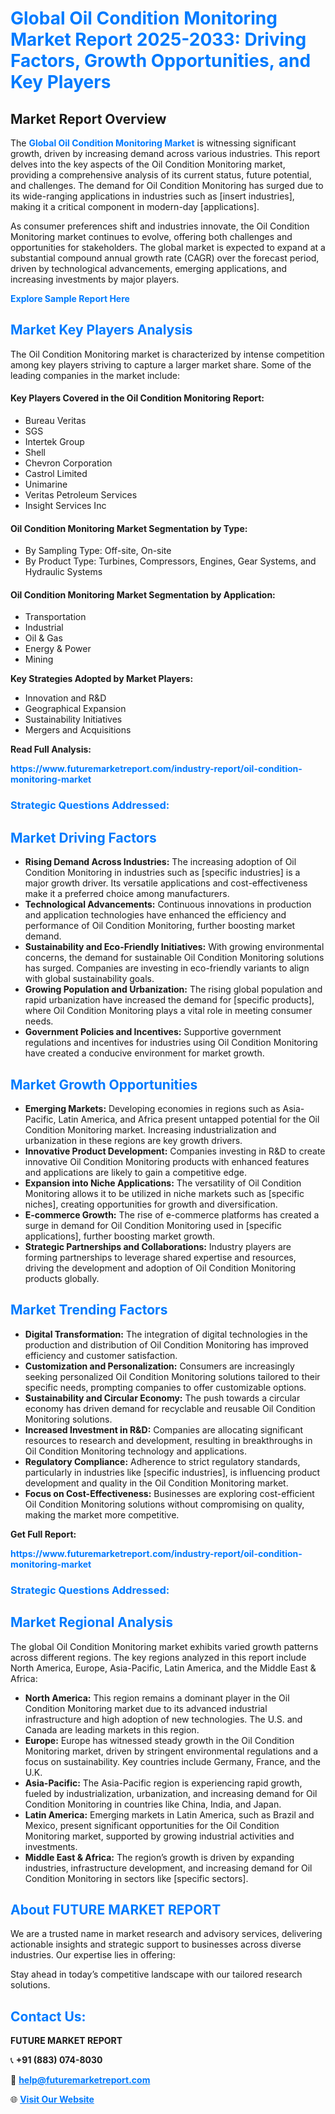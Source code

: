 <h1 style="color: #007BFF;">Global Oil Condition Monitoring Market Report 2025-2033: Driving Factors, Growth Opportunities, and Key Players</h1>

<section id="overview">
<h2>Market Report Overview</h2>
<p>The <a href="https://www.futuremarketreport.com/industry-report/oil-condition-monitoring-market" style="color: #007BFF; text-decoration: none;"><strong>Global Oil Condition Monitoring Market</strong></a> is witnessing significant growth, driven by increasing demand across various industries. This report delves into the key aspects of the Oil Condition Monitoring market, providing a comprehensive analysis of its current status, future potential, and challenges. The demand for Oil Condition Monitoring has surged due to its wide-ranging applications in industries such as [insert industries], making it a critical component in modern-day [applications].</p>
<p>As consumer preferences shift and industries innovate, the Oil Condition Monitoring market continues to evolve, offering both challenges and opportunities for stakeholders. The global market is expected to expand at a substantial compound annual growth rate (CAGR) over the forecast period, driven by technological advancements, emerging applications, and increasing investments by major players.</p>
</section>

<section id="overview">
<p><a href="https://www.futuremarketreport.com/request-sample/reportId=26483" style="color: #007BFF; text-decoration: none;"><strong>Explore Sample Report Here</strong></a></p>
</section>

<section id="key-players">
<h2 style="color: #007BFF;">Market Key Players Analysis</h2>
<p>The Oil Condition Monitoring market is characterized by intense competition among key players striving to capture a larger market share. Some of the leading companies in the market include:</p>
<h4>Key Players Covered in the Oil Condition Monitoring Report:</h4>
<ul><li>Bureau Veritas</li><li>SGS</li><li>Intertek Group</li><li>Shell</li><li>Chevron Corporation</li><li>Castrol Limited</li><li>Unimarine</li><li>Veritas Petroleum Services</li><li>Insight Services Inc</li></ul>
<h4>Oil Condition Monitoring Market Segmentation by Type:</h4>
<ul><li>By Sampling Type: Off-site, On-site</li><li>By Product Type: Turbines, Compressors, Engines, Gear Systems, and Hydraulic Systems</li></ul>

<h4>Oil Condition Monitoring Market Segmentation by Application:</h4>
<ul><li>Transportation</li><li>Industrial</li><li>Oil &amp; Gas</li><li>Energy &amp; Power</li><li>Mining</li></ul>
<p><strong>Key Strategies Adopted by Market Players:</strong></p>
<ul>
<li>Innovation and R&D</li>
<li>Geographical Expansion</li>
<li>Sustainability Initiatives</li>
<li>Mergers and Acquisitions</li>
</ul>
</section>

<section>
<p><strong>Read Full Analysis: </strong></p><a href="https://www.futuremarketreport.com/industry-report/oil-condition-monitoring-market" style="color: #007BFF; text-decoration: none;"><strong>https://www.futuremarketreport.com/industry-report/oil-condition-monitoring-market</strong></a>
<h3 style="color: #007BFF;">Strategic Questions Addressed:</h3>
</section>

<section id="driving-factors">
<h2 style="color: #007BFF;">Market Driving Factors</h2>
<ul>
<li><strong>Rising Demand Across Industries:</strong> The increasing adoption of Oil Condition Monitoring in industries such as [specific industries] is a major growth driver. Its versatile applications and cost-effectiveness make it a preferred choice among manufacturers.</li>
<li><strong>Technological Advancements:</strong> Continuous innovations in production and application technologies have enhanced the efficiency and performance of Oil Condition Monitoring, further boosting market demand.</li>
<li><strong>Sustainability and Eco-Friendly Initiatives:</strong> With growing environmental concerns, the demand for sustainable Oil Condition Monitoring solutions has surged. Companies are investing in eco-friendly variants to align with global sustainability goals.</li>
<li><strong>Growing Population and Urbanization:</strong> The rising global population and rapid urbanization have increased the demand for [specific products], where Oil Condition Monitoring plays a vital role in meeting consumer needs.</li>
<li><strong>Government Policies and Incentives:</strong> Supportive government regulations and incentives for industries using Oil Condition Monitoring have created a conducive environment for market growth.</li>
</ul>
</section>

<section id="growth-opportunities">
<h2 style="color: #007BFF;">Market Growth Opportunities</h2>
<ul>
<li><strong>Emerging Markets:</strong> Developing economies in regions such as Asia-Pacific, Latin America, and Africa present untapped potential for the Oil Condition Monitoring market. Increasing industrialization and urbanization in these regions are key growth drivers.</li>
<li><strong>Innovative Product Development:</strong> Companies investing in R&D to create innovative Oil Condition Monitoring products with enhanced features and applications are likely to gain a competitive edge.</li>
<li><strong>Expansion into Niche Applications:</strong> The versatility of Oil Condition Monitoring allows it to be utilized in niche markets such as [specific niches], creating opportunities for growth and diversification.</li>
<li><strong>E-commerce Growth:</strong> The rise of e-commerce platforms has created a surge in demand for Oil Condition Monitoring used in [specific applications], further boosting market growth.</li>
<li><strong>Strategic Partnerships and Collaborations:</strong> Industry players are forming partnerships to leverage shared expertise and resources, driving the development and adoption of Oil Condition Monitoring products globally.</li>
</ul>
</section>

<section id="trending-factors">
<h2 style="color: #007BFF;">Market Trending Factors</h2>
<ul>
<li><strong>Digital Transformation:</strong> The integration of digital technologies in the production and distribution of Oil Condition Monitoring has improved efficiency and customer satisfaction.</li>
<li><strong>Customization and Personalization:</strong> Consumers are increasingly seeking personalized Oil Condition Monitoring solutions tailored to their specific needs, prompting companies to offer customizable options.</li>
<li><strong>Sustainability and Circular Economy:</strong> The push towards a circular economy has driven demand for recyclable and reusable Oil Condition Monitoring solutions.</li>
<li><strong>Increased Investment in R&D:</strong> Companies are allocating significant resources to research and development, resulting in breakthroughs in Oil Condition Monitoring technology and applications.</li>
<li><strong>Regulatory Compliance:</strong> Adherence to strict regulatory standards, particularly in industries like [specific industries], is influencing product development and quality in the Oil Condition Monitoring market.</li>
<li><strong>Focus on Cost-Effectiveness:</strong> Businesses are exploring cost-efficient Oil Condition Monitoring solutions without compromising on quality, making the market more competitive.</li>
</ul>
</section>

<section>
<p><strong>Get Full Report: </strong></p><a href="https://www.futuremarketreport.com/industry-report/oil-condition-monitoring-market" style="color: #007BFF; text-decoration: none;"><strong>https://www.futuremarketreport.com/industry-report/oil-condition-monitoring-market</strong></a>
<h3 style="color: #007BFF;">Strategic Questions Addressed:</h3>
</section>


<section id="regional-analysis">
<h2 style="color: #007BFF;">Market Regional Analysis</h2>
<p>The global Oil Condition Monitoring market exhibits varied growth patterns across different regions. The key regions analyzed in this report include North America, Europe, Asia-Pacific, Latin America, and the Middle East & Africa:</p>
<ul>
<li><strong>North America:</strong> This region remains a dominant player in the Oil Condition Monitoring market due to its advanced industrial infrastructure and high adoption of new technologies. The U.S. and Canada are leading markets in this region.</li>
<li><strong>Europe:</strong> Europe has witnessed steady growth in the Oil Condition Monitoring market, driven by stringent environmental regulations and a focus on sustainability. Key countries include Germany, France, and the U.K.</li>
<li><strong>Asia-Pacific:</strong> The Asia-Pacific region is experiencing rapid growth, fueled by industrialization, urbanization, and increasing demand for Oil Condition Monitoring in countries like China, India, and Japan.</li>
<li><strong>Latin America:</strong> Emerging markets in Latin America, such as Brazil and Mexico, present significant opportunities for the Oil Condition Monitoring market, supported by growing industrial activities and investments.</li>
<li><strong>Middle East & Africa:</strong> The region’s growth is driven by expanding industries, infrastructure development, and increasing demand for Oil Condition Monitoring in sectors like [specific sectors].</li>
</ul>
</section>

<footer>
<h2 style="color: #007BFF;">About FUTURE MARKET REPORT</h2>
<p>We are a trusted name in market research and advisory services, delivering actionable insights and strategic support to businesses across diverse industries. Our expertise lies in offering:</p>

<p>Stay ahead in today’s competitive landscape with our tailored research solutions.</p>

<h2 style="color: #007BFF;">Contact Us:</h2>
<p><strong>FUTURE MARKET REPORT</strong></p>
<p>📞 <strong>+91 (883) 074-8030</strong></p>
<p>📧 <strong><a href="mailto:help@futuremarketreport.com" style="color: #007BFF;">help@futuremarketreport.com</a></strong></p>
<p>🌐 <strong><a href="https://www.futuremarketreport.com/" style="color: #007BFF;">Visit Our Website</a></strong></p>
</footer>